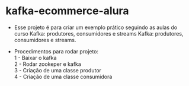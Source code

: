 # kafka-ecommerce-alura

- Esse projeto é para criar um exemplo prático seguindo as aulas do curso Kafka: produtores, consumidores e streams Kafka: produtores, consumidores e streams.

- Procedimentos para rodar projeto:
<br/>1 - Baixar o kafka
<br/>2 - Rodar zookeper e kafka
<br/>3 - Criação de uma classe produtor
<br/>4 - Criação de uma classe consumidora
